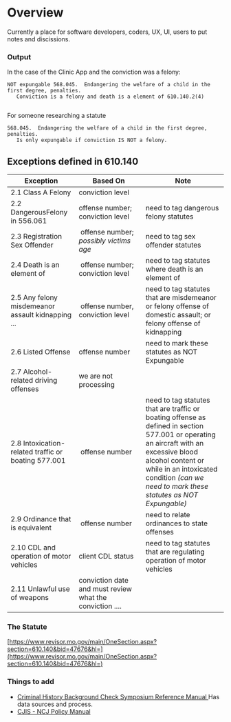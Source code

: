 # Overview

Currently a place for software developers, coders, UX, UI, users to put notes and discissions.

### Output

In the case of the Clinic App and the conviction was a felony:

```
NOT expungable 568.045.  Endangering the welfare of a child in the first degree, penalties.   
   Conviction is a felony and death is a element of 610.140.2(4)
   
```

For someone researching a statute
```
568.045.  Endangering the welfare of a child in the first degree, penalties.   
   Is only expungable if conviction IS NOT a felony.
```

## Exceptions defined in 610.140

| Exception | Based On | Note |
| --- | --- | --- |
| 2.1 Class A Felony | conviction level |
| 2.2 DangerousFelony in 556.061 | offense number; conviction level | need to tag dangerous felony statutes |
| 2.3 Registration Sex Offender | offense number; *possibly victims age*  | need to tag sex offender statutes |
| 2.4 Death is an element of | offense number; conviction level | need to tag statutes where death is an element of |
| 2.5 Any felony misdemeanor assault kidnapping ... | offense number, conviction level  | need to tag statutes that are misdemeanor or felony offense of domestic assault; or felony offense of kidnapping|
| 2.6 Listed Offense | offense number | need to mark these statutes as NOT Expungable
| 2.7 Alcohol-related driving offenses| we are not processing |
| 2.8 Intoxication-related traffic or boating 577.001 | offense number | need to tag statutes that are traffic or boating offense as defined in section 577.001 or operating an aircraft with an excessive blood alcohol content or while in an intoxicated condition *(can we need to mark these statutes as NOT Expungable)*|
| 2.9 Ordinance that is equivalent | offense number | need to relate ordinances to state offenses | 
| 2.10 CDL and operation of motor vehicles | client CDL status | need to tag statutes that are regulating operation of motor vehicles |
| 2.11 Unlawful use of weapons | conviction date and must review what the conviction .... |

### The Statute

[https://www.revisor.mo.gov/main/OneSection.aspx?section=610.140&bid=47676&hl=](https://www.revisor.mo.gov/main/OneSection.aspx?section=610.140&bid=47676&hl=)
### Things to add

* [Criminal History Background Check Symposium Reference Manual ](http://www.mshp.dps.mo.gov/MSHPWeb/PatrolDivisions/CRID/documents/symposiumReferenceManual.pdf) Has data sources and process.
* [CJIS - NCJ Policy Manual](http://mshp.dps.missouri.gov/MSHPWeb/Publications/Handbooks-Manuals/documents/SHP-186.pdf)
